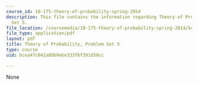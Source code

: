 ```yaml
---
course_id: 18-175-theory-of-probability-spring-2014
description: This file contains the information regarding Theory of Probability, Problem
  Set 5.
file_location: /coursemedia/18-175-theory-of-probability-spring-2014/bcea47c042a80b9ebe333f6f391d50cc_MIT18_175S14_ProblemSet5.pdf
file_type: application/pdf
layout: pdf
title: Theory of Probability, Problem Set 5
type: course
uid: bcea47c042a80b9ebe333f6f391d50cc

---
```

None